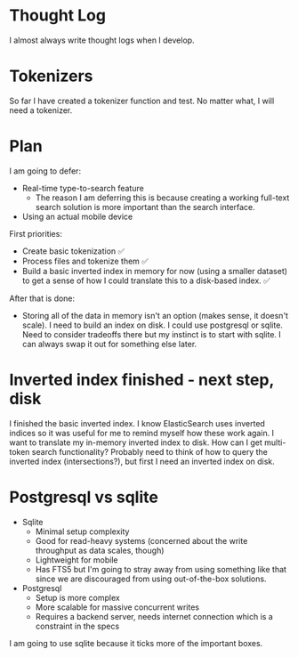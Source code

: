 # Thought Log

I almost always write thought logs when I develop.

# Tokenizers

So far I have created a tokenizer function and test. No matter what, I will need a tokenizer.

# Plan

I am going to defer:

- Real-time type-to-search feature
  - The reason I am deferring this is because creating a working full-text search solution is more important than the search interface.
- Using an actual mobile device

First priorities:

- Create basic tokenization ✅
- Process files and tokenize them ✅
- Build a basic inverted index in memory for now (using a smaller dataset) to get a sense of how I could translate this to a disk-based index. ✅

After that is done:

- Storing all of the data in memory isn't an option (makes sense, it doesn't scale). I need to build an index on disk. I could use postgresql or sqlite. Need to consider tradeoffs there but my instinct is to start with sqlite. I can always swap it out for something else later.

# Inverted index finished - next step, disk

I finished the basic inverted index. I know ElasticSearch uses inverted indices so it was useful for me to remind myself how these work again. I want to translate my in-memory inverted index to disk. How can I get multi-token search functionality? Probably need to think of how to query the inverted index (intersections?), but first I need an inverted index on disk.

# Postgresql vs sqlite

- Sqlite
  - Minimal setup complexity
  - Good for read-heavy systems (concerned about the write throughput as data scales, though)
  - Lightweight for mobile
  - Has FTS5 but I'm going to stray away from using something like that since we are discouraged from using out-of-the-box solutions.
- Postgresql
  - Setup is more complex
  - More scalable for massive concurrent writes
  - Requires a backend server, needs internet connection which is a constraint in the specs

I am going to use sqlite because it ticks more of the important boxes.
